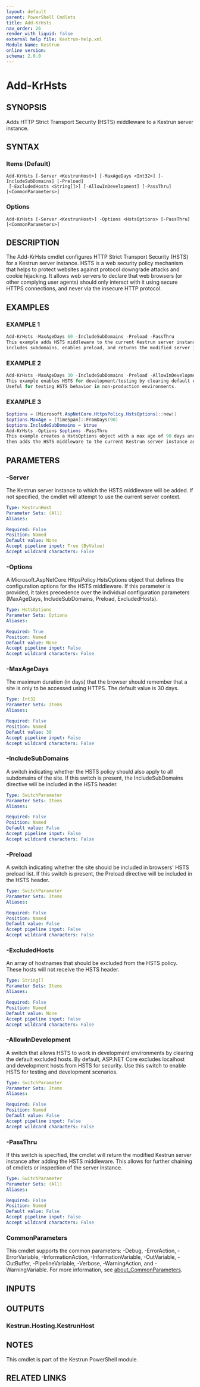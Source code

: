 ```yaml
---
layout: default
parent: PowerShell Cmdlets
title: Add-KrHsts
nav_order: 26
render_with_liquid: false
external help file: Kestrun-help.xml
Module Name: Kestrun
online version:
schema: 2.0.0
---
```


# Add-KrHsts

## SYNOPSIS
Adds HTTP Strict Transport Security (HSTS) middleware to a Kestrun server instance.

## SYNTAX

### Items (Default)
```
Add-KrHsts [-Server <KestrunHost>] [-MaxAgeDays <Int32>] [-IncludeSubDomains] [-Preload]
 [-ExcludedHosts <String[]>] [-AllowInDevelopment] [-PassThru] [<CommonParameters>]
```

### Options
```
Add-KrHsts [-Server <KestrunHost>] -Options <HstsOptions> [-PassThru] [<CommonParameters>]
```

## DESCRIPTION
The Add-KrHsts cmdlet configures HTTP Strict Transport Security (HSTS)
for a Kestrun server instance.
HSTS is a web security policy mechanism that helps
to protect websites against protocol downgrade attacks and cookie hijacking.
It allows web servers to declare that web browsers (or other complying user agents)
should only interact with it using secure HTTPS connections, and never via the insecure HTTP protocol.

## EXAMPLES

### EXAMPLE 1
```powershell
Add-KrHsts -MaxAgeDays 60 -IncludeSubDomains -Preload -PassThru
This example adds HSTS middleware to the current Kestrun server instance with a max age of 60 days,
includes subdomains, enables preload, and returns the modified server instance.
```

### EXAMPLE 2
```powershell
Add-KrHsts -MaxAgeDays 30 -IncludeSubDomains -Preload -AllowInDevelopment
This example enables HSTS for development/testing by clearing default excluded hosts.
Useful for testing HSTS behavior in non-production environments.
```

### EXAMPLE 3
```powershell
$options = [Microsoft.AspNetCore.HttpsPolicy.HstsOptions]::new()
$options.MaxAge = [TimeSpan]::FromDays(90)
$options.IncludeSubDomains = $true
Add-KrHsts -Options $options -PassThru
This example creates a HstsOptions object with a max age of 90 days and includes subdomains,
then adds the HSTS middleware to the current Kestrun server instance and returns the modified server instance.
```

## PARAMETERS

### -Server
The Kestrun server instance to which the HSTS middleware will be added.
If not specified, the cmdlet will attempt to use the current server context.

```yaml
Type: KestrunHost
Parameter Sets: (All)
Aliases:

Required: False
Position: Named
Default value: None
Accept pipeline input: True (ByValue)
Accept wildcard characters: False
```

### -Options
A Microsoft.AspNetCore.HttpsPolicy.HstsOptions object that defines the configuration options for
the HSTS middleware.
If this parameter is provided, it takes precedence over the individual configuration
parameters (MaxAgeDays, IncludeSubDomains, Preload, ExcludedHosts).

```yaml
Type: HstsOptions
Parameter Sets: Options
Aliases:

Required: True
Position: Named
Default value: None
Accept pipeline input: False
Accept wildcard characters: False
```

### -MaxAgeDays
The maximum duration (in days) that the browser should remember that a site is only to be accessed using HTTPS.
The default value is 30 days.

```yaml
Type: Int32
Parameter Sets: Items
Aliases:

Required: False
Position: Named
Default value: 30
Accept pipeline input: False
Accept wildcard characters: False
```

### -IncludeSubDomains
A switch indicating whether the HSTS policy should also apply to all subdomains of the site.
If this switch is present, the IncludeSubDomains directive will be included in the HSTS header.

```yaml
Type: SwitchParameter
Parameter Sets: Items
Aliases:

Required: False
Position: Named
Default value: False
Accept pipeline input: False
Accept wildcard characters: False
```

### -Preload
A switch indicating whether the site should be included in browsers' HSTS preload list.
If this switch is present, the Preload directive will be included in the HSTS header.

```yaml
Type: SwitchParameter
Parameter Sets: Items
Aliases:

Required: False
Position: Named
Default value: False
Accept pipeline input: False
Accept wildcard characters: False
```

### -ExcludedHosts
An array of hostnames that should be excluded from the HSTS policy.
These hosts will not receive the HSTS header.

```yaml
Type: String[]
Parameter Sets: Items
Aliases:

Required: False
Position: Named
Default value: None
Accept pipeline input: False
Accept wildcard characters: False
```

### -AllowInDevelopment
A switch that allows HSTS to work in development environments by clearing the default excluded hosts.
By default, ASP.NET Core excludes localhost and development hosts from HSTS for security.
Use this switch to enable HSTS for testing and development scenarios.

```yaml
Type: SwitchParameter
Parameter Sets: Items
Aliases:

Required: False
Position: Named
Default value: False
Accept pipeline input: False
Accept wildcard characters: False
```

### -PassThru
If this switch is specified, the cmdlet will return the modified Kestrun server instance
after adding the HSTS middleware.
This allows for further chaining of cmdlets or inspection of
the server instance.

```yaml
Type: SwitchParameter
Parameter Sets: (All)
Aliases:

Required: False
Position: Named
Default value: False
Accept pipeline input: False
Accept wildcard characters: False
```

### CommonParameters
This cmdlet supports the common parameters: -Debug, -ErrorAction, -ErrorVariable, -InformationAction, -InformationVariable, -OutVariable, -OutBuffer, -PipelineVariable, -Verbose, -WarningAction, and -WarningVariable. For more information, see [about_CommonParameters](http://go.microsoft.com/fwlink/?LinkID=113216).

## INPUTS

## OUTPUTS

### Kestrun.Hosting.KestrunHost
## NOTES
This cmdlet is part of the Kestrun PowerShell module.

## RELATED LINKS
